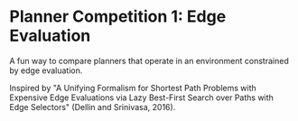 # Planner Competition 1: Edge Evaluation
A fun way to compare planners that operate in an environment constrained by edge evaluation.

Inspired by "A Unifying Formalism for Shortest Path Problems with Expensive Edge Evaluations via Lazy Best-First Search over Paths with Edge Selectors" (Dellin and Srinivasa, 2016).

